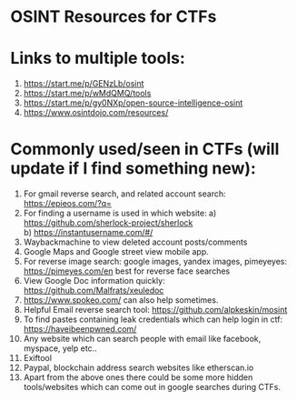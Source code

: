 # OSINT Resources for CTFs
# Links to multiple tools:
1. https://start.me/p/GENzLb/osint
2. https://start.me/p/wMdQMQ/tools 
3. https://start.me/p/gy0NXp/open-source-intelligence-osint 
4. https://www.osintdojo.com/resources/


# Commonly used/seen in CTFs (will update if I find something new):

1. For gmail reverse search, and related account search: https://epieos.com/?q=  
2. For finding a username is used in which website: a) https://github.com/sherlock-project/sherlock \
b) https://instantusername.com/#/  
3. Waybackmachine to view deleted account posts/comments 
4. Google Maps and Google street view mobile app. 
5. For reverse image search: google images, yandex images, pimeyeyes: https://pimeyes.com/en best for reverse face searches 
6. View Google Doc information quickly: https://github.com/Malfrats/xeuledoc 
7. https://www.spokeo.com/ can also help sometimes. 
8. Helpful Email reverse search tool: https://github.com/alpkeskin/mosint  
9. To find pastes containing leak credentials which can help login in ctf: https://haveibeenpwned.com/  
10. Any website which can search people with email like facebook, myspace, yelp etc.. 
11. Exiftool
12. Paypal, blockchain address search websites like etherscan.io
13. Apart from the above ones there could be some more hidden tools/websites which can come out in google searches during CTFs.
